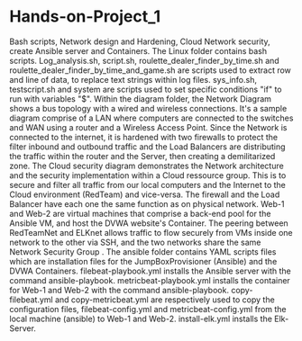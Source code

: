 # Hands-on-Project_1
Bash scripts, Network design and Hardening, Cloud Network security, create Ansible server and Containers.
The Linux folder contains bash scripts.
Log_analysis.sh, script.sh, roulette_dealer_finder_by_time.sh and roulette_dealer_finder_by_time_and_game.sh are scripts used to extract row and line of data, to replace text strings within log files.
sys_info.sh, testscript.sh and system are scripts used to set specific conditions "if" to run with variables "$".
Within the diagram folder, the Network Diagram shows a bus topology with a wired and wireless connections. 
It's a sample diagram comprise of a LAN where computers are connected to the switches and WAN using a router and a Wireless Access Point. Since the Network is connected to the internet, it is hardened with two firewalls to protect the filter inbound and outbound traffic and the Load Balancers are distributing the traffic within the router and the Server, then creating a demilitarized zone.
The Cloud security diagram demonstrates the Network architecture and the security implementation within a Cloud ressource group. This is to secure and filter all traffic from our local computers and the Internet to the Cloud environment (RedTeam) and vice-versa. The firewall and the Load Balancer have each one the same function as on physical network. Web-1 and Web-2 are virtual machines that comprise a back-end pool for the Ansible VM, and host the DVWA website's Container. The peering between RedTeamNet and ELKnet allows traffic to flow securely from VMs inside one network to the other via SSH, and the two networks share the same Network Security Group .
The ansible folder contains YAML scripts files which are installation files for the JumpBoxProvisioner (Ansible) and the DVWA Containers.
filebeat-playbook.yml installs the Ansible server with the command ansible-playbook.
metricbeat-playbook.yml installs the container for Web-1 and Web-2 with the command ansible-playbook.
copy-filebeat.yml and copy-metricbeat.yml are respectively used to copy the configuration files, filebeat-config.yml and metricbeat-config.yml from the local machine (ansible) to Web-1 and Web-2.
install-elk.yml installs the Elk-Server.
